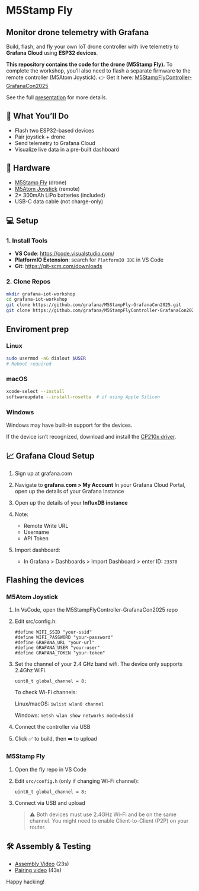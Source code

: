 # M5Stamp Fly

## Monitor drone telemetry with Grafana

Build, flash, and fly your own IoT drone controller with live telemetry to **Grafana Cloud** using **ESP32 devices**.

**This repository contains the code for the drone (M5Stamp Fly).**
To complete the workshop, you’ll also need to flash a separate firmware to the remote controller (M5Atom Joystick).
👉 Get it here: [M5StampFlyController-GrafanaCon2025](https://github.com/grafana/M5StampFlyController-GrafanaCon2025)

See the full [presentation](https://docs.google.com/presentation/d/1gplOTQXUGFakvUzN_5wO11U3CwkT_uDoR_AfIqQhD4M/edit?usp=sharing) for more details.

## 🚀 What You’ll Do
- Flash two ESP32-based devices
- Pair joystick + drone
- Send telemetry to Grafana Cloud
- Visualize live data in a pre-built dashboard

## 🧰 Hardware
- [M5Stamp Fly](https://docs.m5stack.com/en/app/Stamp%20Fly) (drone)
- [M5Atom Joystick](https://docs.m5stack.com/en/app/Atom%20JoyStick) (remote)
- 2× 300mAh LiPo batteries (included)
- USB-C data cable (not charge-only)

## 💻 Setup
### 1. Install Tools

- **VS Code**: https://code.visualstudio.com/
- **PlatformIO Extension**: search for `PlatformIO IDE` in VS Code
- **Git**: https://git-scm.com/downloads

### 2. Clone Repos
```bash
mkdir grafana-iot-workshop
cd grafana-iot-workshop 
git clone https://github.com/grafana/M5StampFly-GrafanaCon2025.git
git clone https://github.com/grafana/M5StampFlyController-GrafanaCon2025.git
```

## Enviroment prep

### Linux

```bash
sudo usermod -aG dialout $USER
# Reboot required
```

### macOS

```bash
xcode-select --install
softwareupdate --install-rosetta  # if using Apple Silicon
```

### Windows

Windows may have built-in support for the devices.

If the device isn’t recognized, download and install the [CP210x driver](https://docs.m5stack.com/en/download).


## 📈 Grafana Cloud Setup

1. Sign up at grafana.com
1. Navigate to **grafana.com > My Account**
In your Grafana Cloud Portal, open up the details of your Grafana Instance
1. Open up the details of your **InfluxDB instance**
1. Note:

    - Remote Write URL
    - Username
    - API Token

1. Import dashboard:

    - In Grafana > Dashboards > Import Dashboard > enter ID: `23370`

## Flashing the devices

### M5Atom Joystick

1. In VsCode, open the M5StampFlyController-GrafanaCon2025 repo
1. Edit src/config.h:

    ```
    #define WIFI_SSID "your-ssid"
    #define WIFI_PASSWORD "your-password"
    #define GRAFANA_URL "your-url"
    #define GRAFANA_USER "your-user"
    #define GRAFANA_TOKEN "your-token"
    ```

1. Set the channel of your 2.4 GHz band wifi. The device only supports 2.4Ghz WiFi.

    ```
    uint8_t global_channel = 8;
    ```

    To check Wi-Fi channels:

    Linux/macOS: `iwlist wlan0 channel`

    Windows: `netsh wlan show networks mode=bssid`

1. Connect the controller via USB
1. Click ✅ to build, then ➡️ to upload

### M5Stamp Fly

1. Open the fly repo in VS Code
1. Edit `src/config.h` (only if changing Wi-Fi channel):

    ```
    uint8_t global_channel = 8;
    ```
1. Connect via USB and upload
    > ⚠️ Both devices must use 2.4GHz Wi-Fi and be on the same channel. You might need to enable Client-to-Client (P2P) on your router.

## 🛠 Assembly & Testing

- [Assembly Video](https://www.youtube.com/watch?v=cSGi8gdll2o&t=27s) (23s)
- [Pairing video](https://youtu.be/cSGi8gdll2o?feature=shared&t=43) (43s)

Happy hacking!